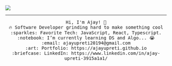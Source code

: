 <img src="https://media-exp3.licdn.com/dms/image/C4E03AQEI9uxCVmDEGQ/profile-displayphoto-shrink_400_400/0/1599553641156?e=1631750400&v=beta&t=ImzaWM2BNaw1cj-sFFmAaWNEj0SguxQnBRQgrAoXAlY"/>
 <hr></hr>
<p align="center">
  <samp>
    Hi, I'm Ajay! 👋 <br>
    🔥 Software Developer grinding hard to make something cool  <br>
    :sparkles: Favorite Tech: JavaScript, React, Typescript. <br>
    :notebook: I’m currently learning DS and Algo... 😭  <br>
    :email:	ajayupreti20194@gmail.com <br>
    :art: Portfolio: https://ajayupreti.github.io <br>
    :briefcase: LinkedIn: https://www.linkedin.com/in/ajay-upreti-3915a1a1/ <br>
  </samp>
</p>

